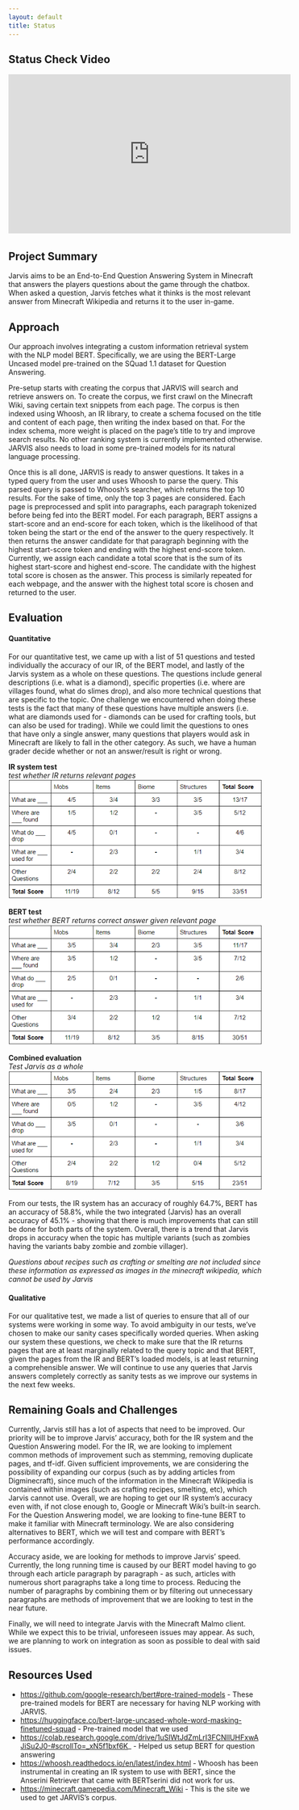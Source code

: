 ```yaml
---
layout: default
title: Status
---
```


## Status Check Video
<iframe width="560" height="315" src="https://www.youtube.com/embed/mOvRFeuM_wM" frameborder="0" allow="accelerometer; autoplay; clipboard-write; encrypted-media; gyroscope; picture-in-picture" allowfullscreen></iframe>

## Project Summary
Jarvis aims to be an End-to-End Question Answering System in Minecraft that answers the players questions about the game through the chatbox. When asked a question, Jarvis fetches what it thinks is the most relevant answer from Minecraft Wikipedia and returns it to the user in-game.

## Approach
Our approach involves integrating a custom information retrieval system with the NLP model BERT. Specifically, we are using the BERT-Large Uncased model pre-trained on the SQuad 1.1 dataset for Question Answering. 

Pre-setup starts with creating the corpus that JARVIS will search and retrieve answers on. To create the corpus, we first crawl on the Minecraft Wiki, saving certain text snippets from each page. The corpus is then indexed using Whoosh, an IR library, to create a schema focused on the title and content of each page, then writing the index based on that. For the index schema, more weight is placed on the page’s title to try and improve search results. No other ranking system is currently implemented otherwise. JARVIS also needs to load in some pre-trained models for its natural language processing.
	
Once this is all done, JARVIS is ready to answer questions. It takes in a typed query from the user and uses Whoosh to parse the query. This parsed query is passed to Whoosh’s searcher, which returns the top 10 results. For the sake of time, only the top 3 pages are considered. Each page is preprocessed and split into paragraphs, each paragraph tokenized before being fed into the BERT model. 
For each paragraph, BERT assigns a start-score and an end-score for each token, which is the likelihood of that token being the start or the end of the answer to the query respectively. It then returns the answer candidate for that paragraph beginning with the highest start-score token and ending with the highest end-score token. Currently, we assign each candidate a total score that is the sum of its highest start-score and highest end-score. The candidate with the highest total score is chosen as the answer. This process is similarly repeated for each webpage, and the answer with the highest total score is chosen and returned to the user.

## Evaluation
#### Quantitative
For our quantitative test, we came up with a list of 51 questions and tested individually the accuracy of our IR, of the BERT model, and lastly of the Jarvis system as a whole on these questions. The questions include general descriptions (i.e. what is a diamond), specific properties (i.e. where are villages found, what do slimes drop), and also more technical questions that are specific to the topic. One challenge we encountered when doing these tests is the fact that many of these questions have multiple answers (i.e. what are diamonds used for - diamonds can be used for crafting tools, but can also be used for trading). While we could limit the questions to ones that have only a single answer, many questions that players would ask in Minecraft are likely to fall in the other category. As such, we have a human grader decide whether or not an answer/result is right or wrong.

**IR system test**  
*test whether IR returns relevant pages*
![Jarvis prototype](img/jarvis_test1.PNG)

**BERT test**  
*test whether BERT returns correct answer given relevant page*
![Jarvis prototype](img/Jarvis_test2.PNG)

**Combined evaluation**  
*Test Jarvis as a whole*
![Jarvis prototype](img/Jarvis_test3.PNG)

From our tests, the IR system has an accuracy of roughly 64.7%, BERT has an accuracy of 58.8%, while the two integrated (Jarvis) has an overall accuracy of 45.1% - showing that there is much improvements that can still be done for both parts of the system. Overall, there is a trend that Jarvis drops in accuracy when the topic has multiple variants (such as zombies having the variants baby zombie and zombie villager).

*Questions about recipes such as crafting or smelting are not included since these information as expressed as images in the minecraft wikipedia, which cannot be used by Jarvis*

#### Qualitative
For our qualitative test, we made a list of queries to ensure that all of our systems were working in some way. To avoid ambiguity in our tests, we’ve chosen to make our sanity cases specifically worded queries. When asking our system these questions, we check to make sure that the IR returns pages that are at least marginally related to the query topic and that BERT, given the pages from the IR and BERT’s loaded models, is at least returning a comprehensible answer. We will continue to use any queries that Jarvis answers completely correctly as sanity tests as we improve our systems in the next few weeks.


## Remaining Goals and Challenges
Currently, Jarvis still has a lot of aspects that need to be improved. Our priority will be to improve Jarvis’ accuracy, both for the IR system and the Question Answering model. For the IR, we are looking to implement common methods of improvement such as stemming, removing duplicate pages, and tf-idf. Given sufficient improvements, we are considering the possibility of expanding our corpus (such as by adding articles from Digminecraft), since much of the information in the Minecraft Wikipedia is contained within images (such as crafting recipes, smelting, etc), which Jarvis cannot use. Overall, we are hoping to get our IR system’s accuracy even with, if not close enough to, Google or Minecraft Wiki’s built-in search. For the Question Answering model, we are looking to fine-tune BERT to make it familiar with Minecraft terminology. We are also considering alternatives to BERT, which we will test and compare with BERT’s performance accordingly.

Accuracy aside, we are looking for methods to improve Jarvis’ speed. Currently, the long running time is caused by our BERT model having to go through each article paragraph by paragraph - as such, articles with numerous short paragraphs take a long time to process. Reducing the number of paragraphs by combining them or by filtering out unnecessary paragraphs are methods of improvement that we are looking to test in the near future.

Finally, we will need to integrate Jarvis with the Minecraft Malmo client. While we expect this to be trivial, unforeseen issues may appear. As such, we are planning to work on integration as soon as possible to deal with said issues.

## Resources Used
- https://github.com/google-research/bert#pre-trained-models - These pre-trained models for BERT are necessary for having NLP working with JARVIS.
- https://huggingface.co/bert-large-uncased-whole-word-masking-finetuned-squad - Pre-trained model that we used
- https://colab.research.google.com/drive/1uSlWtJdZmLrI3FCNIlUHFxwAJiSu2J0-#scrollTo=_xN5f1bxf6K_ - Helped us setup BERT for question answering
- https://whoosh.readthedocs.io/en/latest/index.html - Whoosh has been instrumental in creating an IR system to use with BERT, since the Anserini Retriever that came with BERTserini did not work for us.
- https://minecraft.gamepedia.com/Minecraft_Wiki - This is the site we used to get JARVIS’s corpus.

